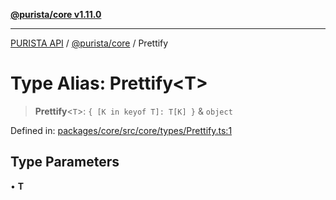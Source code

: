 [**@purista/core v1.11.0**](../README.md)

***

[PURISTA API](../../../packages.md) / [@purista/core](../README.md) / Prettify

# Type Alias: Prettify\<T\>

> **Prettify**\<`T`\>: `{ [K in keyof T]: T[K] }` & `object`

Defined in: [packages/core/src/core/types/Prettify.ts:1](https://github.com/puristajs/purista/blob/master/packages/core/src/core/types/Prettify.ts#L1)

## Type Parameters

• **T**
